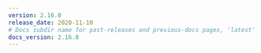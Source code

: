 ```yaml
---
version: 2.16.0
release_date: 2020-11-10
# Docs subdir name for past-releases and previous-docs pages, 'latest' is always used on the main download page.
docs_version: 2.16.0
---
```

